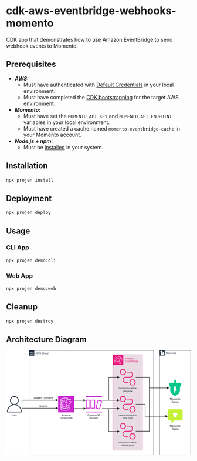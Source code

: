 # cdk-aws-eventbridge-webhooks-momento

CDK app that demonstrates how to use Amazon EventBridge to send webhook events to Momento.

## Prerequisites

- **_AWS:_**
  - Must have authenticated with [Default Credentials](https://docs.aws.amazon.com/cdk/v2/guide/cli.html#cli_auth) in your local environment.
  - Must have completed the [CDK bootstrapping](https://docs.aws.amazon.com/cdk/v2/guide/bootstrapping.html) for the target AWS environment.
- **_Momento:_**
  - Must have set the `MOMENTO_API_KEY` and `MOMENTO_API_ENDPOINT` variables in your local environment.
  - Must have created a cache named `momento-eventbridge-cache` in your Momento account.
- **_Node.js + npm:_**
  - Must be [installed](https://docs.npmjs.com/downloading-and-installing-node-js-and-npm) in your system.

## Installation

```sh
npx projen install
```

## Deployment

```sh
npx projen deploy
```

## Usage

### CLI App

```sh
npx projen demo:cli
```

### Web App

```sh
npx projen demo:web
```

## Cleanup

```sh
npx projen destroy
```

## Architecture Diagram

![Architecture Diagram](./src/assets/arch-diagram.svg)
